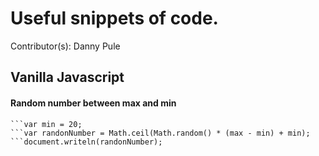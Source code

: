 # Useful snippets of code.
Contributor(s): Danny Pule


## Vanilla Javascript

#### Random number between max and min
```var max = 40;
```var min = 20;
```var randonNumber = Math.ceil(Math.random() * (max - min) + min);
```document.writeln(randonNumber);
